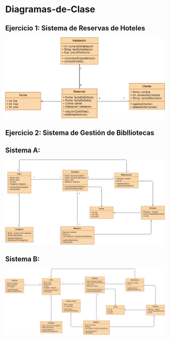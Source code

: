 # Diagramas-de-Clase

## Ejercicio 1: Sistema de Reservas de Hoteles

<img src="Sistema_de_Hoteles.drawio.png" width="900">

## Ejercicio 2: Sistema de Gestión de Biblliotecas

## Sistema A:

<img src="Sistema_de_Bibliotecas_A.drawio.png" with="900">

## Sistema B:

<img src="Sistema_de_Bibliotecas_B.drawio.png" with="900">